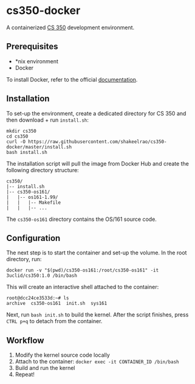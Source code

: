 # cs350-docker
A containerized [CS 350](https://www.student.cs.uwaterloo.ca/~cs350) development environment.

## Prerequisites
* *nix environment
* Docker 

To install Docker, refer to the official [documentation](https://docs.docker.com/install/).

## Installation
To set-up the environment, create a dedicated directory for CS 350 and then download + run `install.sh`:

```
mkdir cs350
cd cs350
curl -O https://raw.githubusercontent.com/shakeelrao/cs350-docker/master/install.sh
bash install.sh
```

The installation script will pull the image from Docker Hub and create the following directory structure:

```
cs350/
|-- install.sh
|-- cs350-os161/
|   |-- os161-1.99/
|   |   |-- Makefile
|   |   |-- ...
```

The `cs350-os161` directory contains the OS/161 source code. 

## Configuration
The next step is to start the container and set-up the volume. In the root directory, run:

```
docker run -v "$(pwd)/cs350-os161:/root/cs350-os161" -it 3uclid/cs350:1.0 /bin/bash
```

This will create an interactive shell attached to the container:

```
root@dcc24ce3533d:~# ls
archive  cs350-os161  init.sh  sys161
```

Next, run `bash init.sh` to build the kernel. After the script finishes, press `CTRL p+q` to detach from the container.

## Workflow
1. Modify the kernel source code locally
2. Attach to the container: `docker exec -it CONTAINER_ID /bin/bash`
3. Build and run the kernel
4. Repeat!

##
